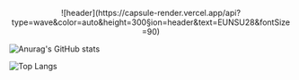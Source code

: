 <p align="center">
  ![header](https://capsule-render.vercel.app/api?type=wave&color=auto&height=300&section=header&text=EUNSU28&fontSize=90)

  ![Anurag's GitHub stats](https://github-readme-stats.vercel.app/api?username=eunsu28&&show_icons=true&theme=onedark)

  ![Top Langs](https://github-readme-stats.vercel.app/api/top-langs/?username=eunsu28&layout=compact)
</p>
